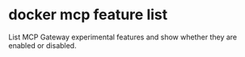 # docker mcp feature list

<!---MARKER_GEN_START-->
List MCP Gateway experimental features and show whether they are enabled or disabled.


<!---MARKER_GEN_END-->

